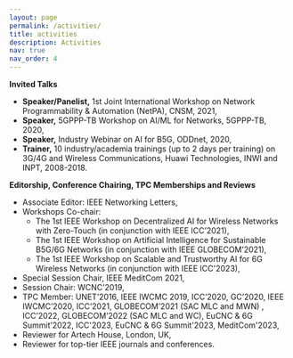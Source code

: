 ```yaml
---
layout: page
permalink: /activities/
title: activities
description: Activities
nav: true
nav_order: 4
---
```

**Invited Talks**
- **Speaker/Panelist,** 1st Joint International Workshop on Network Programmability & Automation (NetPA), CNSM, 2021,
- **Speaker,** 5GPPP-TB Workshop on AI/ML for Networks, 5GPPP-TB, 2020,
- **Speaker,** Industry Webinar on AI for B5G, ODDnet, 2020,
- **Trainer,** 10 industry/academia trainings (up to 2 days per training) on 3G/4G and Wireless Communications, Huawi Technologies, INWI and INPT, 2008-2018.

**Editorship, Conference Chairing, TPC Memberships and Reviews**
- Associate Editor: IEEE Networking Letters,
- Workshops Co-chair:
  - The 1st IEEE Workshop on Decentralized AI for Wireless Networks with Zero-Touch (in conjunction with IEEE ICC’2021),
  - The 1st IEEE Workshop on Artificial Intelligence for Sustainable B5G/6G Networks (in conjunction with IEEE GLOBECOM’2021),
  - The 1st IEEE Workshop on Scalable and Trustworthy AI for 6G Wireless Networks (in conjunction with IEEE ICC'2023),
- Special Session Chair, IEEE MeditCom 2021,
- Session Chair: WCNC’2019,
- TPC Member: UNET’2016, IEEE IWCMC 2019, ICC’2020, GC’2020, IEEE IWCMC’2020, ICC’2021, GLOBECOM’2021 (SAC MLC and MWN) , ICC’2022, GLOBECOM’2022 (SAC MLC and WC), EuCNC & 6G Summit’2022, ICC'2023, EuCNC & 6G Summit'2023, MeditCom'2023,
- Reviewer for Artech House, London, UK,
- Reviewer for top-tier IEEE journals and conferences.
